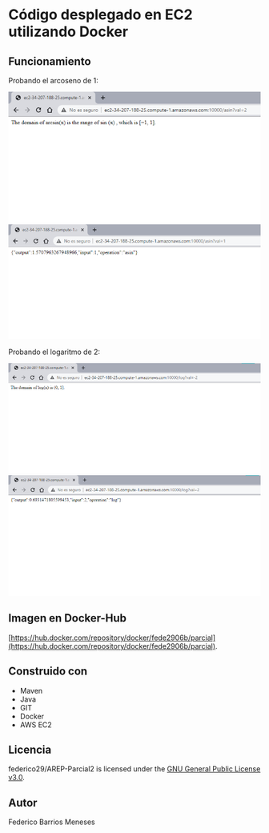 # Código desplegado en EC2 utilizando Docker
## Funcionamiento
Probando el arcoseno de 1:

![](img/demo1.png)
![](img/demo2.png)

Probando el logaritmo de 2:

![](img/demo3.png)
![](img/demo4.png)

## Imagen en Docker-Hub
[https://hub.docker.com/repository/docker/fede2906b/parcial](https://hub.docker.com/repository/docker/fede2906b/parcial).
## Construido con
- Maven
- Java
- GIT
- Docker
- AWS EC2

## Licencia
federico29/AREP-Parcial2 is licensed under the [GNU General Public License v3.0](https://www.gnu.org/licenses/gpl-3.0.html).

## Autor
Federico Barrios Meneses
